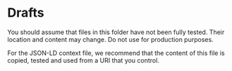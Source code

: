 # Drafts

You should assume that files in this folder have not been fully tested. Their location and content may change. Do not use for production purposes. 

For the JSON-LD context file, we recommend that the content of this file is copied, tested and used from a URI that you control.